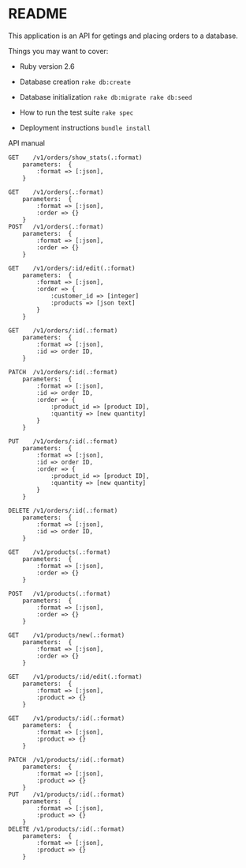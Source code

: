 # README

This application is an API for getings and placing orders to a database.

Things you may want to cover:

* Ruby version 2.6

* Database creation
	`
		rake db:create
	`
* Database initialization
	`
		rake db:migrate
		rake db:seed
	`

* How to run the test suite
	`
		rake spec
	`

* Deployment instructions
	`
		bundle install
	`


API manual
```
GET    /v1/orders/show_stats(.:format)
	parameters:  {
		:format => [:json],
	}

GET    /v1/orders(.:format)           
	parameters:  {
		:format => [:json],
		:order => {}
	}
POST   /v1/orders(.:format)           
	parameters:  {
		:format => [:json],
		:order => {}
	}

GET    /v1/orders/:id/edit(.:format)  
	parameters:  {
		:format => [:json],
		:order => {
			:customer_id => [integer]
			:products => [json text]
		}
	}

GET    /v1/orders/:id(.:format)       
	parameters:  {
		:format => [:json],
		:id => order ID,
	}

PATCH  /v1/orders/:id(.:format)       
	parameters:  {
		:format => [:json],
		:id => order ID,
		:order => {
			:product_id => [product ID],
			:quantity => [new quantity]
		}
	}

PUT    /v1/orders/:id(.:format)       
	parameters:  {
		:format => [:json],
		:id => order ID,
		:order => {
			:product_id => [product ID],
			:quantity => [new quantity]
		}
	}

DELETE /v1/orders/:id(.:format)       
	parameters:  {
		:format => [:json],
		:id => order ID,
	}

GET    /v1/products(.:format)         
	parameters:  {
		:format => [:json],
		:order => {}
	}

POST   /v1/products(.:format)         
	parameters:  {
		:format => [:json],
		:order => {}
	}

GET    /v1/products/new(.:format)     
	parameters:  {
		:format => [:json],
		:order => {}
	}

GET    /v1/products/:id/edit(.:format)
	parameters:  {
		:format => [:json],
		:product => {}
	}

GET    /v1/products/:id(.:format)     
	parameters:  {
		:format => [:json],
		:product => {}
	}

PATCH  /v1/products/:id(.:format)     
	parameters:  {
		:format => [:json],
		:product => {}
	}
PUT    /v1/products/:id(.:format)     
	parameters:  {
		:format => [:json],
		:product => {}
	}
DELETE /v1/products/:id(.:format)     
	parameters:  {
		:format => [:json],
		:product => {}
	}
